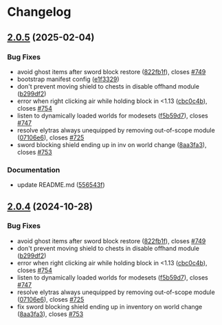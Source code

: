 # Changelog

## [2.0.5](https://github.com/megacraft-dev/NewOldCombatMechanics/compare/v2.0.4...v2.0.5) (2025-02-04)


### Bug Fixes

* avoid ghost items after sword block restore ([822fb1f](https://github.com/megacraft-dev/NewOldCombatMechanics/commit/822fb1fa147fc49266cb9f0668869959e341982e)), closes [#749](https://github.com/megacraft-dev/NewOldCombatMechanics/issues/749)
* bootstrap manifest config ([e1f3329](https://github.com/megacraft-dev/NewOldCombatMechanics/commit/e1f3329c0a0345194e3730307fbde719ad47015a))
* don't prevent moving shield to chests in disable offhand module ([b299df2](https://github.com/megacraft-dev/NewOldCombatMechanics/commit/b299df2d21ace1c7e88b1ee8fafb297e2a9347e8))
* error when right clicking air while holding block in &lt;1.13 ([cbc0c4b](https://github.com/megacraft-dev/NewOldCombatMechanics/commit/cbc0c4bc8bf0afd56005699ce70f86ec9b637646)), closes [#754](https://github.com/megacraft-dev/NewOldCombatMechanics/issues/754)
* listen to dynamically loaded worlds for modesets ([f5b59d7](https://github.com/megacraft-dev/NewOldCombatMechanics/commit/f5b59d7537d410fac35fbb4e0181a61a485ae1a5)), closes [#747](https://github.com/megacraft-dev/NewOldCombatMechanics/issues/747)
* resolve elytras always unequipped by removing out-of-scope module ([07106e6](https://github.com/megacraft-dev/NewOldCombatMechanics/commit/07106e61a220ec4137a3de200a393cf6aaa50be7)), closes [#725](https://github.com/megacraft-dev/NewOldCombatMechanics/issues/725)
* sword blocking shield ending up in inv on world change ([8aa3fa3](https://github.com/megacraft-dev/NewOldCombatMechanics/commit/8aa3fa33081c1e1b1a48baa484fd6946b275362b)), closes [#753](https://github.com/megacraft-dev/NewOldCombatMechanics/issues/753)


### Documentation

* update README.md ([556543f](https://github.com/megacraft-dev/NewOldCombatMechanics/commit/556543f5169f0330219f43ec9bc0b84e175a7373))

## [2.0.4](https://github.com/kernitus/BukkitOldCombatMechanics/compare/2.0.3...v2.0.4) (2024-10-28)


### Bug Fixes

* avoid ghost items after sword block restore ([822fb1f](https://github.com/kernitus/BukkitOldCombatMechanics/commit/822fb1fa147fc49266cb9f0668869959e341982e)), closes [#749](https://github.com/kernitus/BukkitOldCombatMechanics/issues/749)
* don't prevent moving shield to chests in disable offhand module ([b299df2](https://github.com/kernitus/BukkitOldCombatMechanics/commit/b299df2d21ace1c7e88b1ee8fafb297e2a9347e8))
* error when right clicking air while holding block in &lt;1.13 ([cbc0c4b](https://github.com/kernitus/BukkitOldCombatMechanics/commit/cbc0c4bc8bf0afd56005699ce70f86ec9b637646)), closes [#754](https://github.com/kernitus/BukkitOldCombatMechanics/issues/754)
* listen to dynamically loaded worlds for modesets ([f5b59d7](https://github.com/kernitus/BukkitOldCombatMechanics/commit/f5b59d7537d410fac35fbb4e0181a61a485ae1a5)), closes [#747](https://github.com/kernitus/BukkitOldCombatMechanics/issues/747)
* resolve elytras always unequipped by removing out-of-scope module ([07106e6](https://github.com/kernitus/BukkitOldCombatMechanics/commit/07106e61a220ec4137a3de200a393cf6aaa50be7)), closes [#725](https://github.com/kernitus/BukkitOldCombatMechanics/issues/725)
* fix sword blocking shield ending up in inventory on world change ([8aa3fa3](https://github.com/kernitus/BukkitOldCombatMechanics/commit/8aa3fa33081c1e1b1a48baa484fd6946b275362b)), closes [#753](https://github.com/kernitus/BukkitOldCombatMechanics/issues/753)
